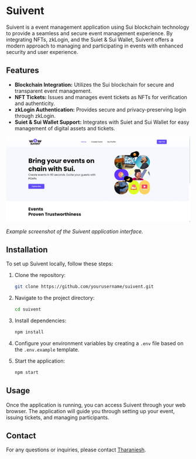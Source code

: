 # Suivent

Suivent is a event management application using Sui blockchain technology to provide a seamless and secure event management experience. By integrating NFTs, zkLogin, and the Suiet & Sui Wallet, Suivent offers a modern approach to managing and participating in events with enhanced security and user experience.

## Features

- **Blockchain Integration:** Utilizes the Sui blockchain for secure and transparent event management.
- **NFT Tickets:** Issues and manages event tickets as NFTs for verification and authenticity.
- **zkLogin Authentication:** Provides secure and privacy-preserving login through zkLogin.
- **Suiet & Sui Wallet Support:** Integrates with Suiet and Sui Wallet for easy management of digital assets and tickets.

![Suivent](https://raw.githubusercontent.com/Tharaniesh3/suivent/main/Suivents.png)

*Example screenshot of the Suivent application interface.*

## Installation

To set up Suivent locally, follow these steps:

1. Clone the repository:
    ```bash
    git clone https://github.com/yourusername/suivent.git
    ```

2. Navigate to the project directory:
    ```bash
    cd suivent
    ```

3. Install dependencies:
    ```bash
    npm install
    ```

4. Configure your environment variables by creating a `.env` file based on the `.env.example` template.

5. Start the application:
    ```bash
    npm start
    ```

## Usage

Once the application is running, you can access Suivent through your web browser. The application will guide you through setting up your event, issuing tickets, and managing participants.



## Contact

For any questions or inquiries, please contact [Tharaniesh](https://www.instagram.com/imthaxx/).

